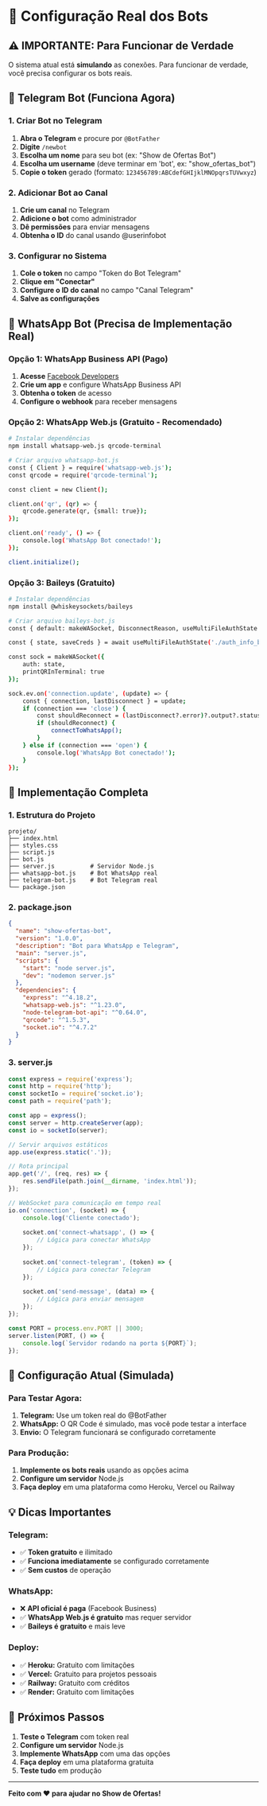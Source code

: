 # 🤖 Configuração Real dos Bots

## ⚠️ **IMPORTANTE: Para Funcionar de Verdade**

O sistema atual está **simulando** as conexões. Para funcionar de verdade, você precisa configurar os bots reais.

## 📱 **Telegram Bot (Funciona Agora)**

### 1. Criar Bot no Telegram
1. **Abra o Telegram** e procure por `@BotFather`
2. **Digite** `/newbot`
3. **Escolha um nome** para seu bot (ex: "Show de Ofertas Bot")
4. **Escolha um username** (deve terminar em 'bot', ex: "show_ofertas_bot")
5. **Copie o token** gerado (formato: `123456789:ABCdefGHIjklMNOpqrsTUVwxyz`)

### 2. Adicionar Bot ao Canal
1. **Crie um canal** no Telegram
2. **Adicione o bot** como administrador
3. **Dê permissões** para enviar mensagens
4. **Obtenha o ID** do canal usando @userinfobot

### 3. Configurar no Sistema
1. **Cole o token** no campo "Token do Bot Telegram"
2. **Clique em "Conectar"**
3. **Configure o ID do canal** no campo "Canal Telegram"
4. **Salve as configurações**

## 📱 **WhatsApp Bot (Precisa de Implementação Real)**

### Opção 1: WhatsApp Business API (Pago)
1. **Acesse** [Facebook Developers](https://developers.facebook.com/)
2. **Crie um app** e configure WhatsApp Business API
3. **Obtenha o token** de acesso
4. **Configure o webhook** para receber mensagens

### Opção 2: WhatsApp Web.js (Gratuito - Recomendado)
```bash
# Instalar dependências
npm install whatsapp-web.js qrcode-terminal

# Criar arquivo whatsapp-bot.js
const { Client } = require('whatsapp-web.js');
const qrcode = require('qrcode-terminal');

const client = new Client();

client.on('qr', (qr) => {
    qrcode.generate(qr, {small: true});
});

client.on('ready', () => {
    console.log('WhatsApp Bot conectado!');
});

client.initialize();
```

### Opção 3: Baileys (Gratuito)
```bash
# Instalar dependências
npm install @whiskeysockets/baileys

# Criar arquivo baileys-bot.js
const { default: makeWASocket, DisconnectReason, useMultiFileAuthState } = require('@whiskeysockets/baileys');

const { state, saveCreds } = await useMultiFileAuthState('./auth_info_baileys');

const sock = makeWASocket({
    auth: state,
    printQRInTerminal: true
});

sock.ev.on('connection.update', (update) => {
    const { connection, lastDisconnect } = update;
    if (connection === 'close') {
        const shouldReconnect = (lastDisconnect?.error)?.output?.statusCode !== DisconnectReason.loggedOut;
        if (shouldReconnect) {
            connectToWhatsApp();
        }
    } else if (connection === 'open') {
        console.log('WhatsApp Bot conectado!');
    }
});
```

## 🚀 **Implementação Completa**

### 1. Estrutura do Projeto
```
projeto/
├── index.html
├── styles.css
├── script.js
├── bot.js
├── server.js          # Servidor Node.js
├── whatsapp-bot.js    # Bot WhatsApp real
├── telegram-bot.js    # Bot Telegram real
└── package.json
```

### 2. package.json
```json
{
  "name": "show-ofertas-bot",
  "version": "1.0.0",
  "description": "Bot para WhatsApp e Telegram",
  "main": "server.js",
  "scripts": {
    "start": "node server.js",
    "dev": "nodemon server.js"
  },
  "dependencies": {
    "express": "^4.18.2",
    "whatsapp-web.js": "^1.23.0",
    "node-telegram-bot-api": "^0.64.0",
    "qrcode": "^1.5.3",
    "socket.io": "^4.7.2"
  }
}
```

### 3. server.js
```javascript
const express = require('express');
const http = require('http');
const socketIo = require('socket.io');
const path = require('path');

const app = express();
const server = http.createServer(app);
const io = socketIo(server);

// Servir arquivos estáticos
app.use(express.static('.'));

// Rota principal
app.get('/', (req, res) => {
    res.sendFile(path.join(__dirname, 'index.html'));
});

// WebSocket para comunicação em tempo real
io.on('connection', (socket) => {
    console.log('Cliente conectado');
    
    socket.on('connect-whatsapp', () => {
        // Lógica para conectar WhatsApp
    });
    
    socket.on('connect-telegram', (token) => {
        // Lógica para conectar Telegram
    });
    
    socket.on('send-message', (data) => {
        // Lógica para enviar mensagem
    });
});

const PORT = process.env.PORT || 3000;
server.listen(PORT, () => {
    console.log(`Servidor rodando na porta ${PORT}`);
});
```

## 🔧 **Configuração Atual (Simulada)**

### Para Testar Agora:
1. **Telegram:** Use um token real do @BotFather
2. **WhatsApp:** O QR Code é simulado, mas você pode testar a interface
3. **Envio:** O Telegram funcionará se configurado corretamente

### Para Produção:
1. **Implemente os bots reais** usando as opções acima
2. **Configure um servidor** Node.js
3. **Faça deploy** em uma plataforma como Heroku, Vercel ou Railway

## 💡 **Dicas Importantes**

### Telegram:
- ✅ **Token gratuito** e ilimitado
- ✅ **Funciona imediatamente** se configurado corretamente
- ✅ **Sem custos** de operação

### WhatsApp:
- ❌ **API oficial é paga** (Facebook Business)
- ✅ **WhatsApp Web.js é gratuito** mas requer servidor
- ✅ **Baileys é gratuito** e mais leve

### Deploy:
- ✅ **Heroku:** Gratuito com limitações
- ✅ **Vercel:** Gratuito para projetos pessoais
- ✅ **Railway:** Gratuito com créditos
- ✅ **Render:** Gratuito com limitações

## 🎯 **Próximos Passos**

1. **Teste o Telegram** com token real
2. **Configure um servidor** Node.js
3. **Implemente WhatsApp** com uma das opções
4. **Faça deploy** em uma plataforma gratuita
5. **Teste tudo** em produção

---

**Feito com ❤️ para ajudar no Show de Ofertas!**
